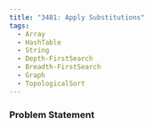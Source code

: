 ```yaml
---
title: "3481: Apply Substitutions"
tags:
  - Array
  - HashTable
  - String
  - Depth-FirstSearch
  - Breadth-FirstSearch
  - Graph
  - TopologicalSort
---
```

### Problem Statement

